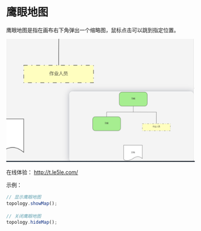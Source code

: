 # 鹰眼地图

鹰眼地图是指在画布右下角弹出一个缩略图，鼠标点击可以跳到指定位置。

![乐吾乐topology鹰眼地图](/img/map.png)

在线体验： http://t.le5le.com/

示例：

```js
// 显示鹰眼地图
topology.showMap();

// 关闭鹰眼地图
topology.hideMap();
```
